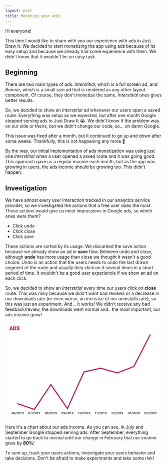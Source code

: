```yaml
---
layout: post
title: Monetize your ads!
---
```


Hi everyone!

This time I would like to share with you our experience with ads in Just Draw It. We decided to start monetizing the app using ads because of its easy setup and because we already had some experience with them. We didn't know that it wouldn't be an easy task.

## Beginning

There are two main types of ads: *Interstitial*, which is a full screen ad, and *Banner*, which is a small size ad that is rendered as any other layout component. Of course, they don't monetize the same, *Interstitial* ones gives better results.

So, we decided to show an *Interstitial* ad whenever our users open a saved route. Everything was setup as we expected, but after one month Google stopped serving ads to Just Draw It 😭. We didn't know if the problem was on our side or theirs, but we didn't change our code, so... oh damn Google.

This issue was fixed after a month, but it continued to go up and down after some weeks. Thankfully, this is not happening any more 🥳

By the way, our initial implementation of ads monetization was using just one *Interstitial* when a user opened a saved route and it was going good. This approach gave us a regular income each month, but as the app was growing in users, the ads income should be growing too. This didn't happen.

## Investigation

We have almost every user interaction tracked in our analytics service provider, so we investigated the actions that a free user does the most. These actions would give us most impressions in Google ads, so which ones were them?
* Click undo
* Click close
* Click save
  
These actions are sorted by its usage. We discarded the save action because we already show an ad in **save** flow. Between undo and close, although **undo** has more usage than close we thought it wasn't a good choice. Undo is an action that the users needs to *undo* the last drawn segment of the route and usually they click on it several times in a short period of time. It wouldn't be a good user experiencie if we show an ad on each click.

So, we decided to show an *Interstitial* every time our users click on **close** route. This was risky because we didn't want bad reviews or a decrease in our downloads rate (or even worse, an increase of our uninstalls rate), so this was just an experiment. And... it works! We didn't receive any bad feedback/review, the downloads went normal and.. the most important, our ads income grew!

![Just Draw It](/public/ads.jpg)

Here it's a chart about our ads income. As you can see, in July and September Google stopped serving ads. After September, everything started to go back to normal until our change in February that our income grew by **80%**!

To sum up, track your users actions, investigate your users behavior and take decisions. Don't be afraid to make experiments and take some risk!